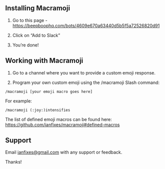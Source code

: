 ##  Installing Macramoji

1) Go to this page - https://beepboophq.com/bots/4609e670a63440d5b5f5a72526820d91

2) Click on “Add to Slack”

3) You’re done!


## Working with Macramoji

1) Go to a channel where you want to provide a custom emoji response.

2) Program your own custom emoji using the /macramoji Slash command:

```
/macramoji [your emoji macro goes here]
```

For example:

```
/macramoji (:joy:)intensifies
```

The list of defined emoji macros can be found here: https://github.com/ianfixes/macramoji#defined-macros

## Support

Email ianfixes@gmail.com with any support or feedback.

Thanks!
